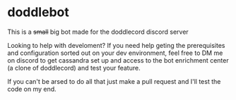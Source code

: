 # doddlebot
This is a ~~small~~ big bot made for the doddlecord discord server

Looking to help with develoment? If you need help geting the prerequisites and configuration sorted out on your dev environment, feel free to DM me on discord to get cassandra set up and access to the bot enrichment center (a clone of doddlecord) and test your feature.

If you can't be arsed to do all that just make a pull request and I'll test the code on my end.
